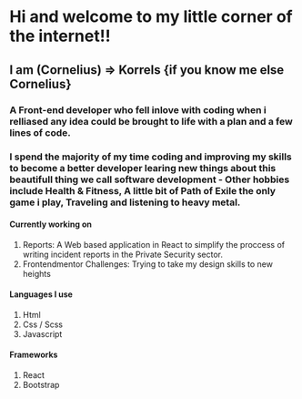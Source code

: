 # Hi and welcome to my little corner of the internet!!

## I am (Cornelius) => Korrels {if you know me else Cornelius}

### A Front-end developer who fell inlove with coding when i relliased any idea could be brought to life with a plan and a few lines of code.

### I spend the majority of my time coding and improving my skills to become a better developer learing new things about this beautifull thing we call software development - Other hobbies include Health & Fitness, A little bit of Path of Exile the only game i play, Traveling and listening to heavy metal.

#### Currently working on
1. Reports: A Web based application in React to simplify the proccess of writing incident reports in the Private Security sector.
2. Frontendmentor Challenges: Trying to take my design skills to new heights

#### Languages I use
1. Html
2. Css / Scss
3. Javascript

#### Frameworks
1. React
2. Bootstrap

